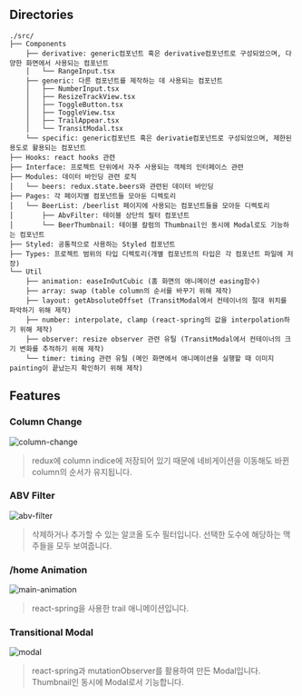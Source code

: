 ## Directories

```
./src/
├── Components
    ├── derivative: generic컴포넌트 혹은 derivative컴포넌트로 구성되었으며, 다양한 화면에서 사용되는 컴포넌트
    │   └── RangeInput.tsx
    ├── generic: 다른 컴포넌트를 제작하는 데 사용되는 컴포넌트
    │   ├── NumberInput.tsx
    │   ├── ResizeTrackView.tsx
    │   ├── ToggleButton.tsx
    │   ├── ToggleView.tsx
    │   ├── TrailAppear.tsx
    │   └── TransitModal.tsx
    └── specific: generic컴포넌트 혹은 derivatie컴포넌트로 구성되었으며, 제한된 용도로 활용되는 컴포넌트
├── Hooks: react hooks 관련
├── Interface: 프로젝트 단위에서 자주 사용되는 객체의 인터페이스 관련
├── Modules: 데이터 바인딩 관련 로직
│   └── beers: redux.state.beers와 관련된 데이터 바인딩
├── Pages: 각 페이지별 컴포넌트들 모아둔 디렉토리
│   └── BeerList: /beerlist 페이지에 사용되는 컴포넌트들을 모아둔 디렉토리
│       ├── AbvFilter: 테이블 상단의 필터 컴포넌트
│       └── BeerThumbnail: 테이블 칼럼의 Thumbnail인 동시에 Modal로도 기능하는 컴포넌트
├── Styled: 공통적으로 사용하는 Styled 컴포넌트
├── Types: 프로젝트 범위의 타입 디렉토리(개별 컴포넌트의 타입은 각 컴포넌트 파일에 저장)
└── Util
    ├── animation: easeInOutCubic (홈 화면의 애니메이션 easing함수)
    ├── array: swap (table column의 순서를 바꾸기 위해 제작)
    ├── layout: getAbsoluteOffset (TransitModal에서 컨테이너의 절대 위치를 파악하기 위해 제작)
    ├── number: interpolate, clamp (react-spring의 값을 interpolation하기 위해 제작)
    ├── observer: resize observer 관련 유틸 (TransitModal에서 컨테이너의 크기 변화를 추적하기 위해 제작)
    └── timer: timing 관련 유틸 (메인 화면에서 애니메이션을 실행할 때 이미지 painting이 끝났는지 확인하기 위해 제작)
```

## Features

### Column Change
![column-change](https://user-images.githubusercontent.com/24871544/131306837-b9e13f8b-2db3-4629-9894-47b723a0711d.gif)
> redux에 column indice에 저장되어 있기 때문에 네비게이션을 이동해도 바뀐 column의 순서가 유지됩니다.


### ABV Filter
![abv-filter](https://user-images.githubusercontent.com/24871544/131306828-195f1b68-c11b-4eac-aced-99b4aa26cdea.gif)
> 삭제하거나 추가할 수 있는 알코올 도수 필터입니다. 선택한 도수에 해당하는 맥주들을 모두 보여줍니다.


### /home Animation
![main-animation](https://user-images.githubusercontent.com/24871544/131306845-baefb215-4c41-4476-b5de-6b79151c261a.gif)
> react-spring을 사용한 trail 애니메이션입니다.


### Transitional Modal
![modal](https://user-images.githubusercontent.com/24871544/131306579-f911ce59-ebfb-4659-91ef-e124fb0600d0.gif)
> react-spring과 mutationObserver를 활용하여 만든 Modal입니다. Thumbnail인 동시에 Modal로서 기능합니다.


